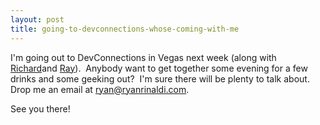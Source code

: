 ```yaml
---
layout: post
title: going-to-devconnections-whose-coming-with-me
---
```

I'm going out to DevConnections in Vegas next week (along with
[Richard](/richard)and [Ray](/jez)).  Anybody want to get together some
evening for a few drinks and some geeking out?  I'm sure there will be
plenty to talk about.  Drop me an email at
[ryan@ryanrinaldi.com](mailto:ryan@ryanrinaldi.com).

See you there!
